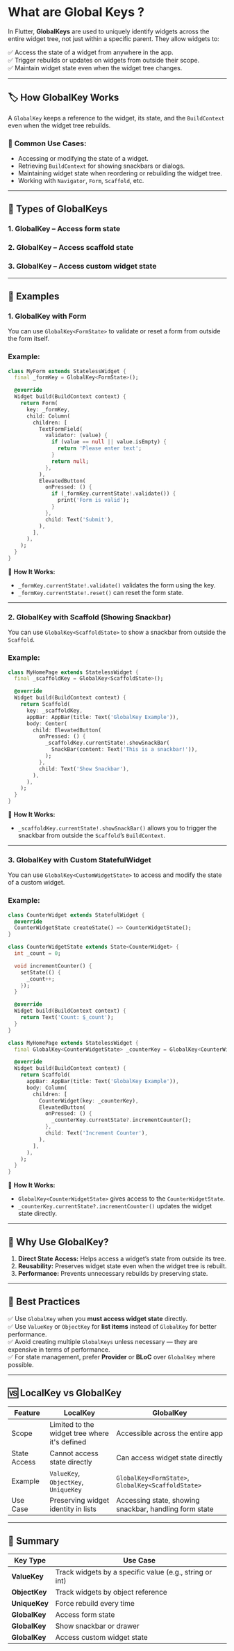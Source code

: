 # What are Global Keys ?

In Flutter, **GlobalKeys** are used to uniquely identify widgets across the entire widget tree, not just within a specific parent. They allow widgets to:

✅ Access the state of a widget from anywhere in the app.  
✅ Trigger rebuilds or updates on widgets from outside their scope.  
✅ Maintain widget state even when the widget tree changes.  

---

## 🏷️ **How GlobalKey Works**
A `GlobalKey` keeps a reference to the widget, its state, and the `BuildContext` even when the widget tree rebuilds.

### 📌 **Common Use Cases:**
- Accessing or modifying the state of a widget.  
- Retrieving `BuildContext` for showing snackbars or dialogs.  
- Maintaining widget state when reordering or rebuilding the widget tree.  
- Working with `Navigator`, `Form`, `Scaffold`, etc.  

---

## 🚀 **Types of GlobalKeys**
### 1. **GlobalKey<FormState>** – Access form state  
### 2. **GlobalKey<ScaffoldState>** – Access scaffold state  
### 3. **GlobalKey<CustomWidgetState>** – Access custom widget state  

---

## 📝 **Examples**
### 1. **GlobalKey with Form**
You can use `GlobalKey<FormState>` to validate or reset a form from outside the form itself.

### **Example:**
```dart
class MyForm extends StatelessWidget {
  final _formKey = GlobalKey<FormState>();

  @override
  Widget build(BuildContext context) {
    return Form(
      key: _formKey,
      child: Column(
        children: [
          TextFormField(
            validator: (value) {
              if (value == null || value.isEmpty) {
                return 'Please enter text';
              }
              return null;
            },
          ),
          ElevatedButton(
            onPressed: () {
              if (_formKey.currentState!.validate()) {
                print('Form is valid');
              }
            },
            child: Text('Submit'),
          ),
        ],
      ),
    );
  }
}
```

🔎 **How It Works:**  
- `_formKey.currentState!.validate()` validates the form using the key.  
- `_formKey.currentState!.reset()` can reset the form state.  

---

### 2. **GlobalKey with Scaffold (Showing Snackbar)**
You can use `GlobalKey<ScaffoldState>` to show a snackbar from outside the `Scaffold`.

### **Example:**
```dart
class MyHomePage extends StatelessWidget {
  final _scaffoldKey = GlobalKey<ScaffoldState>();

  @override
  Widget build(BuildContext context) {
    return Scaffold(
      key: _scaffoldKey,
      appBar: AppBar(title: Text('GlobalKey Example')),
      body: Center(
        child: ElevatedButton(
          onPressed: () {
            _scaffoldKey.currentState!.showSnackBar(
              SnackBar(content: Text('This is a snackbar!')),
            );
          },
          child: Text('Show Snackbar'),
        ),
      ),
    );
  }
}
```

🔎 **How It Works:**  
- `_scaffoldKey.currentState!.showSnackBar()` allows you to trigger the snackbar from outside the `Scaffold`’s `BuildContext`.

---

### 3. **GlobalKey with Custom StatefulWidget**
You can use `GlobalKey<CustomWidgetState>` to access and modify the state of a custom widget.

### **Example:**
```dart
class CounterWidget extends StatefulWidget {
  @override
  CounterWidgetState createState() => CounterWidgetState();
}

class CounterWidgetState extends State<CounterWidget> {
  int _count = 0;

  void incrementCounter() {
    setState(() {
      _count++;
    });
  }

  @override
  Widget build(BuildContext context) {
    return Text('Count: $_count');
  }
}

class MyHomePage extends StatelessWidget {
  final GlobalKey<CounterWidgetState> _counterKey = GlobalKey<CounterWidgetState>();

  @override
  Widget build(BuildContext context) {
    return Scaffold(
      appBar: AppBar(title: Text('GlobalKey Example')),
      body: Column(
        children: [
          CounterWidget(key: _counterKey),
          ElevatedButton(
            onPressed: () {
              _counterKey.currentState?.incrementCounter();
            },
            child: Text('Increment Counter'),
          ),
        ],
      ),
    );
  }
}
```

🔎 **How It Works:**  
- `GlobalKey<CounterWidgetState>` gives access to the `CounterWidgetState`.  
- `_counterKey.currentState?.incrementCounter()` updates the widget state directly.  

---

## 🎯 **Why Use GlobalKey?**
1. **Direct State Access:** Helps access a widget’s state from outside its tree.  
2. **Reusability:** Preserves widget state even when the widget tree is rebuilt.  
3. **Performance:** Prevents unnecessary rebuilds by preserving state.  

---

## 🚨 **Best Practices**
✅ Use `GlobalKey` when you **must access widget state** directly.  
✅ Use `ValueKey` or `ObjectKey` for **list items** instead of `GlobalKey` for better performance.  
✅ Avoid creating multiple `GlobalKeys` unless necessary — they are expensive in terms of performance.  
✅ For state management, prefer **Provider** or **BLoC** over `GlobalKey` where possible.  

---

## 🆚 **LocalKey vs GlobalKey**
| Feature      | LocalKey                                      | GlobalKey                                              |
|--------------|-----------------------------------------------|--------------------------------------------------------|
| Scope        | Limited to the widget tree where it's defined | Accessible across the entire app                       |
| State Access | Cannot access state directly                  | Can access widget state directly                       |
| Example      | `ValueKey`, `ObjectKey`, `UniqueKey`          | `GlobalKey<FormState>`, `GlobalKey<ScaffoldState>`     |
| Use Case     | Preserving widget identity in lists           | Accessing state, showing snackbar, handling form state |

---

## 🚀 **Summary**
| Key Type                         | Use Case                                                |
|----------------------------------|---------------------------------------------------------|
| **ValueKey**                     | Track widgets by a specific value (e.g., string or int) |
| **ObjectKey**                    | Track widgets by object reference                       |
| **UniqueKey**                    | Force rebuild every time                                |
| **GlobalKey<FormState>**         | Access form state                                       |
| **GlobalKey<ScaffoldState>**     | Show snackbar or drawer                                 |
| **GlobalKey<CustomWidgetState>** | Access custom widget state                              |
